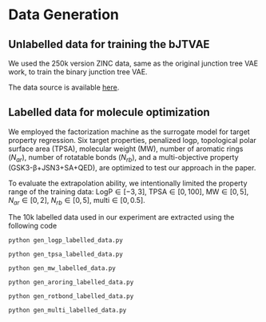 # Data Generation

## Unlabelled data for training the bJTVAE

We used the 250k version ZINC data, same as the original junction tree VAE work, to train the binary junction tree VAE.

The data source is available [here](https://github.com/wengong-jin/icml18-jtnn/tree/master/data/zinc).

## Labelled data for molecule optimization

We employed the factorization machine as the surrogate model for target property regression. Six target properties, penalized logp, topological polar surface area (TPSA), molecular weight (MW), number of aromatic rings ($N_{ar}$), number of rotatable bonds ($N_{rb}$), and a multi-objective property (GSK3-&beta;+JSN3+SA+QED), are optimized to test our approach in the paper.

To evaluate the extrapolation ability, we intentionally limited the property range of the training data: $\textrm{LogP}\in[-3,3]$, $\textrm{TPSA}\in[0,100]$, $\textrm{MW}\in[0,5]$, $N_{ar}\in[0,2]$, $N_{rb}\in[0,5]$, $\textrm{multi}\in[0, 0.5]$.

The 10k labelled data used in our experiment are extracted using the following code

`python gen_logp_labelled_data.py`

`python gen_tpsa_labelled_data.py`

`python gen_mw_labelled_data.py`

`python gen_aroring_labelled_data.py`

`python gen_rotbond_labelled_data.py`

`python gen_multi_labelled_data.py`
